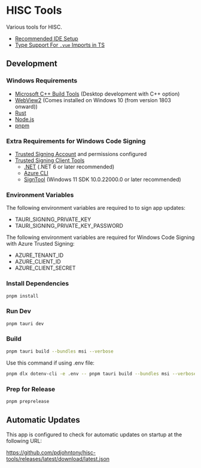# HISC Tools

Various tools for HISC.

- [Recommended IDE Setup](#recommended-ide-setup)
- [Type Support For `.vue` Imports in TS](#type-support-for-vue-imports-in-ts)

## Development

### Windows Requirements

- [Microsoft C++ Build Tools](https://visualstudio.microsoft.com/visual-cpp-build-tools/) (Desktop development with C++ option)
- [WebView2](https://developer.microsoft.com/en-us/microsoft-edge/webview2/) (Comes installed on Windows 10 (from version 1803 onward))
- [Rust](https://www.rust-lang.org/learn/get-started)
- [Node.js](https://nodejs.org/en)
- [pnpm](https://pnpm.io/installation)

### Extra Requirements for Windows Code Signing
- [Trusted Signing Account](https://learn.microsoft.com/en-us/azure/trusted-signing/quickstart?tabs=registerrp-portal,account-portal,certificateprofile-portal,deleteresources-portal) and permissions configured
- [Trusted Signing Client Tools](https://learn.microsoft.com/en-us/azure/trusted-signing/how-to-signing-integrations)
  - [.NET](https://dotnet.microsoft.com/en-us/download/dotnet/8.0) (.NET 6 or later recommended)
  - [Azure CLI](https://learn.microsoft.com/en-us/cli/azure/install-azure-cli-windows?tabs=azure-cli#install-or-update)
  - [SignTool](https://learn.microsoft.com/en-us/dotnet/framework/tools/signtool-exe) (Windows 11 SDK 10.0.22000.0 or later recommended)

### Environment Variables

The following environment variables are required to to sign app updates:
- TAURI_SIGNING_PRIVATE_KEY
- TAURI_SIGNING_PRIVATE_KEY_PASSWORD

The following environment variables are required for Windows Code Signing with Azure Trusted Signing:
- AZURE_TENANT_ID
- AZURE_CLIENT_ID
- AZURE_CLIENT_SECRET

### Install Dependencies

```bash
pnpm install
```

### Run Dev

```bash
pnpm tauri dev
```

### Build

```bash
pnpm tauri build --bundles msi --verbose
```

Use this command if using .env file:

```bash
pnpm dlx dotenv-cli -e .env -- pnpm tauri build --bundles msi --verbose
```

### Prep for Release

```bash
pnpm preprelease
```

## Automatic Updates

This app is configured to check for automatic updates on startup at the following URL:

https://github.com/pdjohntony/hisc-tools/releases/latest/download/latest.json
